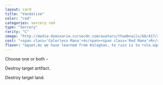```yaml
---
layout: card
title: "Vandalize"
color: "red"
categories: sorcery red
type: "Sorcery"
rarity: "C"
image: "http://media-dominaria.cursecdn.com/avatars/thumbnails/68/417/200/283/635618481994067939.png"
cost: "<span class='Colorless Mana'>4</span><span class='Red Mana'>R</span>"
flavor: "&quot;As we have learned from Kolaghan, to ruin is to rule.&quot; - Shensu, Kolaghan Rider"
---
```


Choose one or both -

Destroy target artifact.

Destroy target land.
